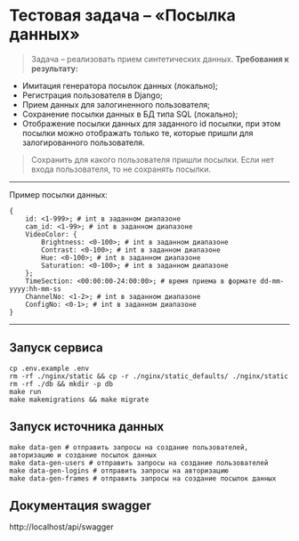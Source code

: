 # Тестовая задача – «Посылка данных»

> Задача – реализовать прием синтетических данных.
**Требования к результату:**
- Имитация генератора посылок данных (локально);
- Регистрация пользователя в Django;
- Прием данных для залогиненного пользователя;
- Сохранение посылки данных в БД типа SQL (локально);
- Отображение посылки данных для заданного id посылки, при этом посылки можно отображать только те, которые пришли для залогированного пользователя.

> Сохранить для какого пользователя пришли посылки.
> Если нет входа пользователя, то не сохранять посылки.
---
Пример посылки данных:
```
{
    id: <1-999>; # int в заданном диапазоне
    cam_id: <1-99>; # int в заданном диапазоне
    VideoColor: {
        Brightness: <0-100>; # int в заданном диапазоне
        Contrast: <0-100>; # int в заданном диапазоне
        Hue: <0-100>; # int в заданном диапазоне
        Saturation: <0-100>; # int в заданном диапазоне
    };
    TimeSection: <00:00:00-24:00:00>; # время приема в формате dd-mm-yyyy:hh-mm-ss
    ChannelNo: <1-2>; # int в заданном диапазоне
    ConfigNo: <0-1>; # int в заданном диапазоне
}
```
---
## Запуск сервиса
```
cp .env.example .env
rm -rf ./nginx/static && cp -r ./nginx/static_defaults/ ./nginx/static
rm -rf ./db && mkdir -p db
make run
make makemigrations && make migrate
```

## Запуск источника данных
```
make data-gen # отправить запросы на создание пользователей, авторизацию и создание посылок данных
make data-gen-users # отправить запросы на создание пользователей
make data-gen-logins # отправить запросы на авторизацию
make data-gen-frames # отправить запросы на создание посылок данных
```

## Документация swagger
http://localhost/api/swagger